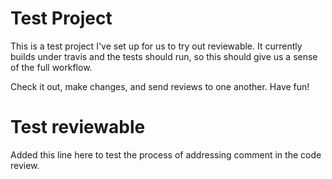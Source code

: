 # Test Project

This is a test project I've set up for us to try out reviewable.  It currently
builds under travis and the tests should run, so this should give us a sense
of the full workflow.

Check it out, make changes, and send reviews to one another.  Have fun!

# Test reviewable

Added this line here to test the process of addressing comment in the code
review.
